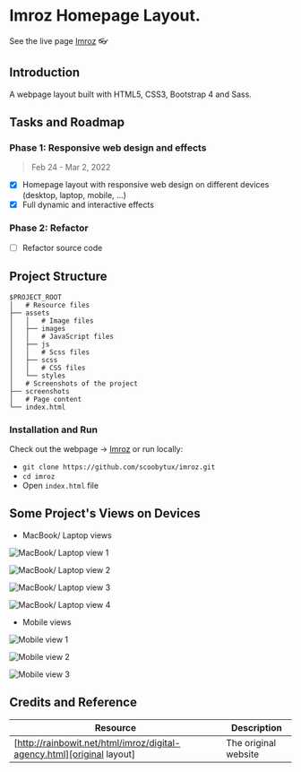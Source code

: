 # Imroz Homepage Layout.

See the live page [Imroz](https://scoobytux-imroz.vercel.app "Imroz") 👓

## Introduction

A webpage layout built with HTML5, CSS3, Bootstrap 4 and Sass.

## Tasks and Roadmap

### Phase 1: Responsive web design and effects

> Feb 24 - Mar 2, 2022

- [x] Homepage layout with responsive web design on different devices (desktop, laptop, mobile, ...)
- [x] Full dynamic and interactive effects

### Phase 2: Refactor

- [ ] Refactor source code

## Project Structure

```
$PROJECT_ROOT
│   # Resource files
├── assets
│   │   # Image files
│   ├── images
│   │   # JavaScript files
│   ├── js
│   │   # Scss files
│   ├── scss
│   │   # CSS files
│   └── styles
│   # Screenshots of the project
├── screenshots
│   # Page content
└── index.html
```

### Installation and Run

Check out the webpage -> [Imroz](https://scoobytux-imroz.vercel.app "Imroz") or run locally:

- `git clone https://github.com/scoobytux/imroz.git`
- `cd imroz`
- Open `index.html` file

## Some Project's Views on Devices

- MacBook/ Laptop views

![MacBook/ Laptop view 1](screenshots/laptop_view_1.png)

![MacBook/ Laptop view 2](screenshots/laptop_view_2.png)

![MacBook/ Laptop view 3](screenshots/laptop_view_3.png)

![MacBook/ Laptop view 4](screenshots/laptop_view_4.png)

- Mobile views

![Mobile view 1](screenshots/mobile_view_1.png)

![Mobile view 2](screenshots/mobile_view_2.png)

![Mobile view 3](screenshots/mobile_view_3.png)

## Credits and Reference

| Resource                                                               | Description          |
| ---------------------------------------------------------------------- | -------------------- |
| [http://rainbowit.net/html/imroz/digital-agency.html][original layout] | The original website |

[original layout]: http://rainbowit.net/html/imroz/digital-agency.html
